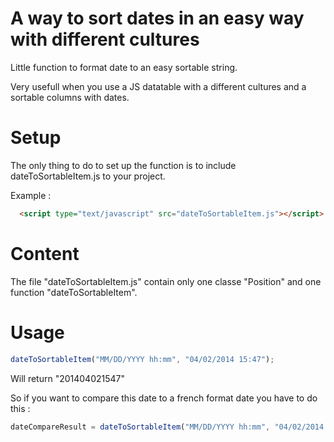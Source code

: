 A way to sort dates in an easy way with different cultures
==================

Little function to format date to an easy sortable string.

Very usefull when you use a JS datatable with a different cultures and a sortable columns with dates. 


Setup
==================

The only thing to do to set up the function is to include dateToSortableItem.js to your project.

Example :
```html
  <script type="text/javascript" src="dateToSortableItem.js"></script>
```



Content
==================

The file "dateToSortableItem.js" contain only one classe "Position" and one function "dateToSortableItem".




Usage
==================
```javascript
dateToSortableItem("MM/DD/YYYY hh:mm", "04/02/2014 15:47");
````

Will return "201404021547"



So if you want to compare this date to a french format date
you have to do this :

```javascript
dateCompareResult = dateToSortableItem("MM/DD/YYYY hh:mm", "04/02/2014 15:47") > dateToSortableItem("DD/MM/YYYY hh:mm", "02/04/2014 15:47");
```

